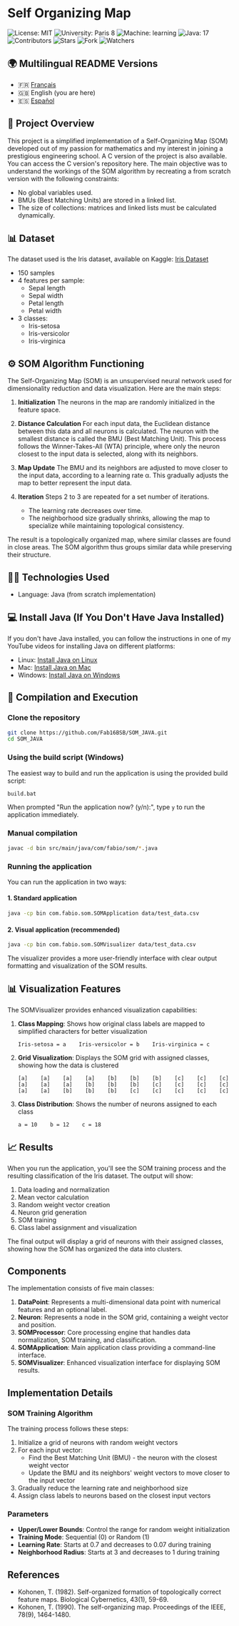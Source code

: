 # Self Organizing Map

![License: MIT](https://img.shields.io/badge/License-MIT-yellow.svg)
![University: Paris 8](https://img.shields.io/badge/University-Paris%208-blue)
![Machine: learning](https://img.shields.io/badge/Machine-Learning-orange)
![Java: 17](https://img.shields.io/badge/Java-17-red)
![Contributors](https://img.shields.io/badge/Contributors-1-brightgreen)
![Stars](https://img.shields.io/badge/Stars-0-lightgrey)
![Fork](https://img.shields.io/badge/Forks-0-lightgrey)
![Watchers](https://img.shields.io/badge/Watchers-0-lightgrey)

## 🌍 Multilingual README Versions

- 🇫🇷 [Français](README.fr.md)
- 🇬🇧 English (you are here)
- 🇪🇸 [Español](README.es.md)

## 📘 Project Overview

This project is a simplified implementation of a Self-Organizing Map (SOM) developed out of my passion for mathematics and my interest in joining a prestigious engineering school. A C version of the project is also available. You can access the C version's repository here. The main objective was to understand the workings of the SOM algorithm by recreating a from scratch version with the following constraints:

- No global variables used.
- BMUs (Best Matching Units) are stored in a linked list.
- The size of collections: matrices and linked lists must be calculated dynamically.

## 📊 Dataset

The dataset used is the Iris dataset, available on Kaggle:
[Iris Dataset](https://www.kaggle.com/datasets/uciml/iris)

- 150 samples
- 4 features per sample:
  - Sepal length
  - Sepal width
  - Petal length
  - Petal width
- 3 classes:
  - Iris-setosa
  - Iris-versicolor
  - Iris-virginica

## ⚙️ SOM Algorithm Functioning

The Self-Organizing Map (SOM) is an unsupervised neural network used for dimensionality reduction and data visualization. Here are the main steps:

1. **Initialization**
   The neurons in the map are randomly initialized in the feature space.

2. **Distance Calculation**
   For each input data, the Euclidean distance between this data and all neurons is calculated.
   The neuron with the smallest distance is called the BMU (Best Matching Unit). This process follows the Winner-Takes-All (WTA) principle, where only the neuron closest to the input data is selected, along with its neighbors.

3. **Map Update**
   The BMU and its neighbors are adjusted to move closer to the input data, according to a learning rate α. This gradually adjusts the map to better represent the input data.

4. **Iteration**
   Steps 2 to 3 are repeated for a set number of iterations.
   - The learning rate decreases over time.
   - The neighborhood size gradually shrinks, allowing the map to specialize while maintaining topological consistency.

The result is a topologically organized map, where similar classes are found in close areas. The SOM algorithm thus groups similar data while preserving their structure.

## 🧑‍💻 Technologies Used

- Language: Java (from scratch implementation)

## 💻 Install Java (If You Don't Have Java Installed)

If you don't have Java installed, you can follow the instructions in one of my YouTube videos for installing Java on different platforms:

- Linux: [Install Java on Linux](https://www.youtube.com/watch?v=example1)
- Mac: [Install Java on Mac](https://www.youtube.com/watch?v=example2)
- Windows: [Install Java on Windows](https://www.youtube.com/watch?v=example3)

## 📝 Compilation and Execution

### Clone the repository

```bash
git clone https://github.com/Fab16BSB/SOM_JAVA.git
cd SOM_JAVA
```

### Using the build script (Windows)

The easiest way to build and run the application is using the provided build script:

```bash
build.bat
```

When prompted "Run the application now? (y/n):", type `y` to run the application immediately.

### Manual compilation

```bash
javac -d bin src/main/java/com/fabio/som/*.java
```

### Running the application

You can run the application in two ways:

#### 1. Standard application

```bash
java -cp bin com.fabio.som.SOMApplication data/test_data.csv
```

#### 2. Visual application (recommended)

```bash
java -cp bin com.fabio.som.SOMVisualizer data/test_data.csv
```

The visualizer provides a more user-friendly interface with clear output formatting and visualization of the SOM results.

## 📊 Visualization Features

The SOMVisualizer provides enhanced visualization capabilities:

1. **Class Mapping**: Shows how original class labels are mapped to simplified characters for better visualization
   ```
   Iris-setosa = a    Iris-versicolor = b    Iris-virginica = c
   ```

2. **Grid Visualization**: Displays the SOM grid with assigned classes, showing how the data is clustered
   ```
   [a]    [a]    [a]    [a]    [b]    [b]    [b]    [c]    [c]    [c]
   [a]    [a]    [a]    [b]    [b]    [b]    [c]    [c]    [c]    [c]
   [a]    [a]    [b]    [b]    [b]    [c]    [c]    [c]    [c]    [c]
   ```

3. **Class Distribution**: Shows the number of neurons assigned to each class
   ```
   a = 10    b = 12    c = 18
   ```

## 📈 Results

When you run the application, you'll see the SOM training process and the resulting classification of the Iris dataset. The output will show:

1. Data loading and normalization
2. Mean vector calculation
3. Random weight vector creation
4. Neuron grid generation
5. SOM training
6. Class label assignment and visualization

The final output will display a grid of neurons with their assigned classes, showing how the SOM has organized the data into clusters.

## Components

The implementation consists of five main classes:

1. **DataPoint**: Represents a multi-dimensional data point with numerical features and an optional label.
2. **Neuron**: Represents a node in the SOM grid, containing a weight vector and position.
3. **SOMProcessor**: Core processing engine that handles data normalization, SOM training, and classification.
4. **SOMApplication**: Main application class providing a command-line interface.
5. **SOMVisualizer**: Enhanced visualization interface for displaying SOM results.

## Implementation Details

### SOM Training Algorithm

The training process follows these steps:

1. Initialize a grid of neurons with random weight vectors
2. For each input vector:
   - Find the Best Matching Unit (BMU) - the neuron with the closest weight vector
   - Update the BMU and its neighbors' weight vectors to move closer to the input vector
3. Gradually reduce the learning rate and neighborhood size
4. Assign class labels to neurons based on the closest input vectors

### Parameters

- **Upper/Lower Bounds**: Control the range for random weight initialization
- **Training Mode**: Sequential (0) or Random (1)
- **Learning Rate**: Starts at 0.7 and decreases to 0.07 during training
- **Neighborhood Radius**: Starts at 3 and decreases to 1 during training

## References

- Kohonen, T. (1982). Self-organized formation of topologically correct feature maps. Biological Cybernetics, 43(1), 59-69.
- Kohonen, T. (1990). The self-organizing map. Proceedings of the IEEE, 78(9), 1464-1480.